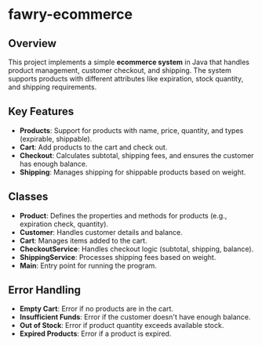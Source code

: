# fawry-ecommerce

## Overview

This project implements a simple **ecommerce system** in Java that handles product management, customer checkout, and shipping. The system supports products with different attributes like expiration, stock quantity, and shipping requirements.

## Key Features

- **Products**: Support for products with name, price, quantity, and types (expirable, shippable).
- **Cart**: Add products to the cart and check out.
- **Checkout**: Calculates subtotal, shipping fees, and ensures the customer has enough balance.
- **Shipping**: Manages shipping for shippable products based on weight.

## Classes

- **Product**: Defines the properties and methods for products (e.g., expiration check, quantity).
- **Customer**: Handles customer details and balance.
- **Cart**: Manages items added to the cart.
- **CheckoutService**: Handles checkout logic (subtotal, shipping, balance).
- **ShippingService**: Processes shipping fees based on weight.
- **Main**: Entry point for running the program.

## Error Handling

- **Empty Cart**: Error if no products are in the cart.
- **Insufficient Funds**: Error if the customer doesn't have enough balance.
- **Out of Stock**: Error if product quantity exceeds available stock.
- **Expired Products**: Error if a product is expired.
